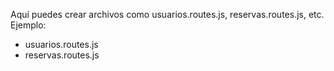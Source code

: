 Aquí puedes crear archivos como usuarios.routes.js, reservas.routes.js, etc.
Ejemplo:
- usuarios.routes.js
- reservas.routes.js